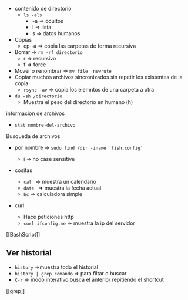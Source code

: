 


- contenido de directorio
	- `ls -als`
		- -a => ocultos
		- l => lista
		- s => datos humanos
- Copias
	- cp -a => copia las carpetas de forma recursiva
- Borrar => `rm -rf directorio`
	- r => recursivo
	- f => force
- Mover o renombrar => `mv file  newrute`
- Copiar muchos archivos sincronizados sin repetir los existentes de la copia
	- `rsync -av` => copia los elemntos de una carpeta a otra
- `du -sh /directorio`
	- Muestra el peso del directorio en humano (h) 

informacion de archivos
- `stat nombre-del-archivo` 


 Busqueda de archivos 
 - por nombre => `sudo find /dir -iname 'fish.config'`
	 - i => no case sensitive



- cositas
	- `cal ` => muestra un calendario
	- `date ` => muestra la fecha actual
	- `bc` => calculadora simple


- curl 
	- Hace peticiones http
	- `curl ifconfig.me` => muestra la ip del servidor

[[BashScript]]


## Ver historial
- `history` =>muestra todo el historial
- `history | grep comando` => para filtar o buscar
- `C-r` => modo interativo busca el anterior repitiendo el shortcut

[[grep]]